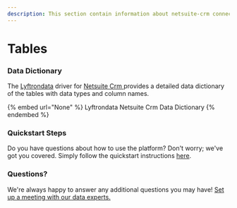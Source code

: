 ```yaml
---
description: This section contain information about netsuite-crm connector tables information
---
```


# Tables

### Data Dictionary

The [Lyftrondata](https://www.lyftrondata.com/) driver for [Netsuite Crm](None/)[ ](https://www.lyftrondata.com/integration/netsuite-crm/)provides a detailed data dictionary of the tables with data types and column names.

{% embed url="None" %}
Lyftrondata Netsuite Crm Data Dictionary
{% endembed %}

### Quickstart Steps

Do you have questions about how to use the platform? Don't worry; we've got you covered. Simply follow the quickstart instructions [here](../README.md).

### Questions? <a href="#questions" id="questions"></a>

We're always happy to answer any additional questions you may have! [Set up a meeting with our data experts.](https://www.lyftrondata.com/book-a-meeting/)

